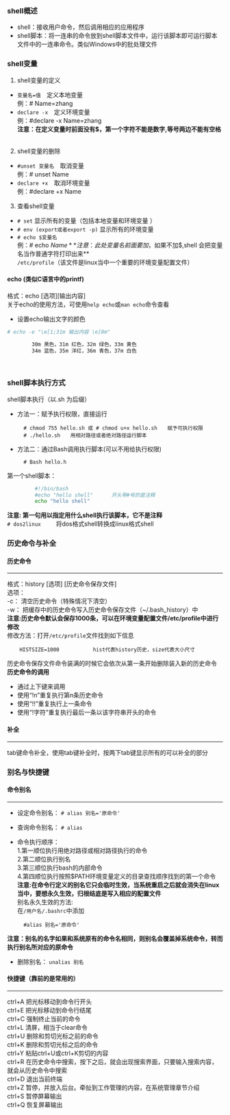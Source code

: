 ### shell概述  
* shell：接收用户命令，然后调用相应的应用程序   
* shell脚本：将一连串的命令放到shell脚本文件中，运行该脚本即可运行脚本文件中的一连串命令。类似Windows中的批处理文件


### shell变量               
1. shell变量的定义    
 * `变量名=值`　定义本地变量  
        例：# Name=zhang        
 * `declare -x`　定义环境变量  
        例：#declare -x Name=zhang       
**注意：在定义变量时前面没有$，第一个字符不能是数字,等号两边不能有空格**     
2. shell变量的删除    
 * `#unset 变量名`　取消变量   
        例：# unset Name        
 * `declare +x`　取消环境变量  
        例：#declare +x Name      
3. 查看shell变量  
 * `# set` 显示所有的变量（包括本地变量和环境变量 ）  
 * `# env (export或者export -p)`  显示所有的环境变量  
 * `# echo $变量名`  
        例：# echo $Name           
**注意：此处变量名前面要加$，如果不加$,shell 会把变量名当作普通字符打印出来**  
`/etc/profile`（该文件是linux当中一个重要的环境变量配置文件）

#### echo (类似C语言中的printf)
格式：echo [选项][输出内容]  
关于echo的使用方法，可使用`help echo`或`man echo`命令查看  
* 设置echo输出文字的颜色    
```BASH
# echo -e "\e[1;31m 输出内容 \e[0m"

        30m 黑色，31m 红色，32m 绿色，33m 黄色  
        34m 蓝色，35m 洋红，36m 青色，37m 白色  
```
     　　　 
### shell脚本执行方式   
shell脚本执行（以.sh 为后缀）
* 方法一：赋予执行权限，直接运行  

        # chmod 755 hello.sh 或 # chmod u+x hello.sh　　赋予可执行权限  
        # ./hello.sh　　用相对路径或者绝对路径运行脚本 
        
* 方法二：通过Bash调用执行脚本(可以不用给执行权限)  

        # Bash hello.h
                
第一个shell脚本：
 ```bash
          #!/bin/bash     
          #echo "hello shell"      开头带#号的是注释 
          echo "hello shell" 
 ```

**注意: 第一句用以指定用什么shell执行该脚本，它不是注释**                      
`# dos2linux `　　将dos格式shell转换成linux格式shell

### 历史命令与补全
#### 历史命令  
-------    
格式：history [选项] [历史命令保存文件]  
选项：  
-c：   清空历史命令（特殊情况下清空）  
-w：  把缓存中的历史命令写入历史命令保存文件（~/.bash_history）中         
**注意:历史命令默认会保存1000条，可以在环境变量配置文件/etc/profile中进行修改**  
修改方法：打开`/etc/profile`文件找到如下信息  

        HISTSIZE=1000           hist代表history历史，size代表大小尺寸   
        
历史命令保存文件命令装满的时候它会依次从第一条开始删除装入新的历史命令           
**历史命令的调用**   
* 通过上下键来调用  
* 使用“!n”重复执行第n条历史命令  
* 使用“!!”重复执行上一条命令  
* 使用“!字符”重复执行最后一条以该字符串开头的命令  

#### 补全  
----      
tab键命令补全，使用tab键补全时，按两下tab键显示所有的可以补全的部分    

### 别名与快捷键

#### 命令别名
--------    
* 设定命令别名： `# alias 别名='原命令'` 
* 查询命令别名： `# alias` 
* 命令执行顺序：  
        1.第一顺位执行用绝对路径或相对路径执行的命令  
        2.第二顺位执行别名  
        3.第三顺位执行bash的内部命令  
        4.第四顺位执行按照$PATH环境变量定义的目录查找顺序找到的第一个命令    
**注意:在命令行定义的别名它只会临时生效，当系统重启之后就会消失在linux当中，要想永久生效，归根结底是写入相应的配置文件**    
别名永久生效的方法:    
在`/用户名/.bashrc`中添加   

        #alias 别名='原命令' 
        
**注意：别名的名字如果和系统原有的命令名相同，则别名会覆盖掉系统命令，转而执行别名所对应的原命令**

* 删除别名： `unalias 别名`

#### 快捷键（靠前的是常用的）
----------------------      
     
ctrl+A          把光标移动到命令行开头  
ctrl+E          把光标移动到命令行结尾  
ctrl+C          强制终止当前的命令  
ctrl+L          清屏，相当于clear命令  
ctrl+U          删除和剪切光标之前的命令  
ctrl+K          删除和剪切光标之后的命令  
ctrl+Y          粘贴ctrl+U或ctrl+K剪切的内容  
ctrl+R         在历史命令中搜索，按下之后，就会出现搜索界面，只要输入搜索内容，就会从历史命令中搜索  
ctrl+D         退出当前终端  
ctrl+Z         暂停，并放入后台。牵扯到工作管理的内容，在系统管理章节介绍  
ctrl+S         暂停屏幕输出  
ctrl+Q         恢复屏幕输出  



